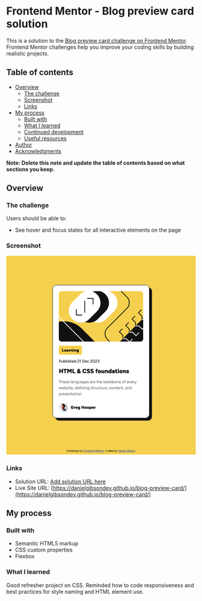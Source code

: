 # Frontend Mentor - Blog preview card solution

This is a solution to the [Blog preview card challenge on Frontend Mentor](https://www.frontendmentor.io/challenges/blog-preview-card-ckPaj01IcS). Frontend Mentor challenges help you improve your coding skills by building realistic projects. 

## Table of contents

- [Overview](#overview)
  - [The challenge](#the-challenge)
  - [Screenshot](#screenshot)
  - [Links](#links)
- [My process](#my-process)
  - [Built with](#built-with)
  - [What I learned](#what-i-learned)
  - [Continued development](#continued-development)
  - [Useful resources](#useful-resources)
- [Author](#author)
- [Acknowledgments](#acknowledgments)

**Note: Delete this note and update the table of contents based on what sections you keep.**

## Overview

### The challenge

Users should be able to:

- See hover and focus states for all interactive elements on the page

### Screenshot

![](./assets/images/finished-screenshot.png)

### Links

- Solution URL: [Add solution URL here](https://your-solution-url.com)
- Live Site URL: [https://danielgibsondev.github.io/blog-preview-card/](https://danielgibsondev.github.io/blog-preview-card/)

## My process

### Built with

- Semantic HTML5 markup
- CSS custom properties
- Flexbox

### What I learned

Good refresher project on CSS. Reminded how to code responsiveness and best practices for style naming and HTML element use.
